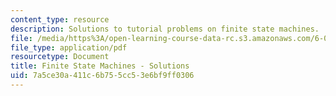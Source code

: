 ```yaml
---
content_type: resource
description: Solutions to tutorial problems on finite state machines.
file: /media/https%3A/open-learning-course-data-rc.s3.amazonaws.com/6-004-computation-structures-spring-2009/7a5ce30a411c6b755cc53e6bf9ff0306_MIT6004s09tutor07sol.pdf
file_type: application/pdf
resourcetype: Document
title: Finite State Machines - Solutions
uid: 7a5ce30a-411c-6b75-5cc5-3e6bf9ff0306
---
```


